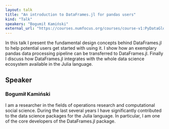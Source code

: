 ```yaml
---
layout: talk
title: "An introduction to DataFrames.jl for pandas users"
kind: "Talk"
speakers: "Bogumił Kamiński"
external_url: "https://courses.numfocus.org/courses/course-v1:PyDataGlobal+PDG20-talks+2020/jump_to/block-v1:PyDataGlobal+PDG20-talks+2020+type@vertical+block@0806892190f640c4ba900e1498bdbc5b"
---
```


In this talk I present the fundamental design concepts behind DataFrames.jl to help potential users get started with using it. I show how an exemplary pandas data processing pipeline can be transferred to DataFrames.jl. Finally I discuss how DataFrames.jl integrates with the whole data science ecosystem available in the Julia language.

## Speaker

### Bogumił Kamiński

I am a researcher in the fields of operations research and computational social science.
During the last several years I have significantly contributed to the data science packages for the Julia language.
In particular, I am one of the core developers of the DataFrames.jl package.
